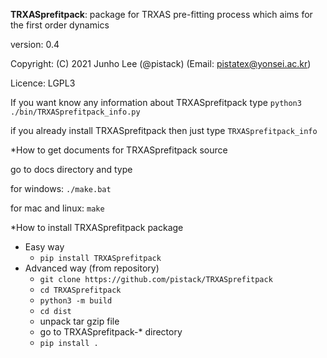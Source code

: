 **TRXASprefitpack**: package for TRXAS pre-fitting process which aims for
the first order dynamics

version:  0.4

Copyright: (C) 2021  Junho Lee (@pistack) (Email: pistatex@yonsei.ac.kr)

Licence: LGPL3

If you want know any information about TRXASprefitpack
type ``python3 ./bin/TRXASprefitpack_info.py``

if you already install TRXASprefitpack then just type
``TRXASprefitpack_info``

*How to get documents for TRXASprefitpack source

go to docs directory and type

for windows: ``./make.bat``

for mac and linux: ``make``

*How to install TRXASprefitpack package
* Easy way
  * ``pip install TRXASprefitpack``
* Advanced way (from repository)
  * ``git clone https://github.com/pistack/TRXASprefitpack``
  * ``cd TRXASprefitpack``
  * ``python3 -m build``
  * ``cd dist``
  * unpack tar gzip file
  * go to TRXASprefitpack-* directory
  * ``pip install .``
